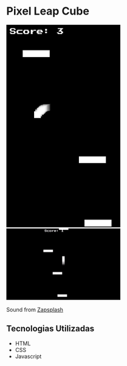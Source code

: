 # Pixel Leap Cube

<img src='screenshot.png' alt='screenshoot do jogo' width='300' />

<img src='animation.gif' alt='gif do jogo' width='300' />

Sound from <a href="https://www.zapsplat.com/">Zapsplash</a>

## Tecnologias Utilizadas

- HTML
- CSS
- Javascript
